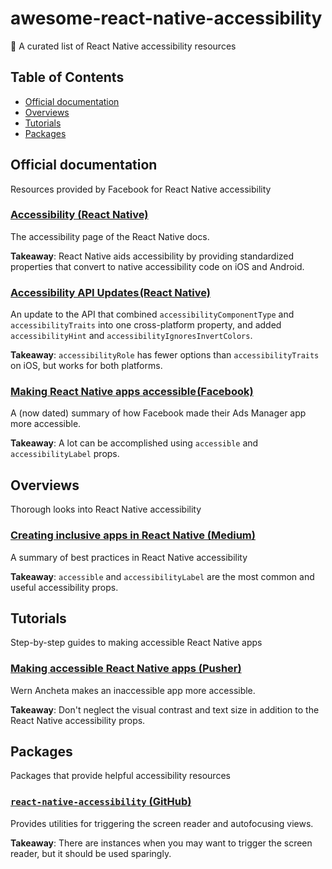 # awesome-react-native-accessibility
🎁 A curated list of React Native accessibility resources

## Table of Contents

- [Official documentation](#official-documentation)
- [Overviews](#overviews)
- [Tutorials](#tutorials)
- [Packages](#packages)

## Official documentation
Resources provided by Facebook for React Native accessibility

### [Accessibility (React Native)](https://facebook.github.io/react-native/docs/accessibility)
The accessibility page of the React Native docs.

 **Takeaway**: React Native aids accessibility by providing standardized properties that convert to native accessibility code on iOS and Android.

### [Accessibility API Updates (React Native)](https://facebook.github.io/react-native/blog/2018/08/13/react-native-accessibility-updates)
An update to the API that combined `accessibilityComponentType` and `accessibilityTraits` into one cross-platform property, and added `accessibilityHint` and `accessibilityIgnoresInvertColors`.

**Takeaway**: `accessibilityRole` has fewer options than `accessibilityTraits` on iOS, but works for both platforms.

### [Making React Native apps accessible (Facebook)](https://code.fb.com/android/making-react-native-apps-accessible/)
A (now dated) summary of how Facebook made their Ads Manager app more accessible.

**Takeaway**: A lot can be accomplished using `accessible` and `accessibilityLabel` props.

## Overviews
Thorough looks into React Native accessibility

### [Creating inclusive apps in React Native (Medium)](https://medium.com/@larenelg/creating-inclusive-apps-in-react-native-the-coding-bit-bd3832349009)
A summary of best practices in React Native accessibility

**Takeaway**: `accessible` and `accessibilityLabel` are the most common and useful accessibility props.

## Tutorials
Step-by-step guides to making accessible React Native apps

### [Making accessible React Native apps (Pusher)](https://pusher.com/tutorials/accessible-react-native)
Wern Ancheta makes an inaccessible app more accessible.

**Takeaway**: Don't neglect the visual contrast and text size in addition to the React Native accessibility props.

## Packages
Packages that provide helpful accessibility resources

### [`react-native-accessibility` (GitHub)](https://github.com/MaxToyberman/react-native-accessibility)
Provides utilities for triggering the screen reader and autofocusing views.

**Takeaway**: There are instances when you may want to trigger the screen reader, but it should be used sparingly.
